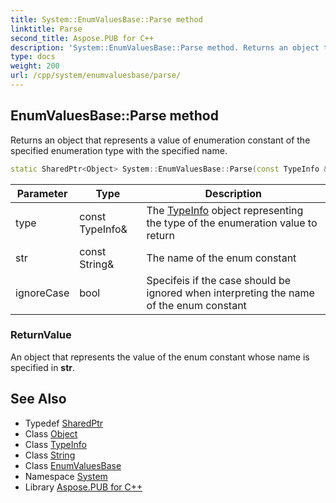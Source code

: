 ```yaml
---
title: System::EnumValuesBase::Parse method
linktitle: Parse
second_title: Aspose.PUB for C++
description: 'System::EnumValuesBase::Parse method. Returns an object that represents a value of enumeration constant of the specified enumeration type with the specified name in C++.'
type: docs
weight: 200
url: /cpp/system/enumvaluesbase/parse/
---
```

## EnumValuesBase::Parse method


Returns an object that represents a value of enumeration constant of the specified enumeration type with the specified name.

```cpp
static SharedPtr<Object> System::EnumValuesBase::Parse(const TypeInfo &type, const String &str, bool ignoreCase)
```


| Parameter | Type | Description |
| --- | --- | --- |
| type | const TypeInfo\& | The [TypeInfo](../../typeinfo/) object representing the type of the enumeration value to return |
| str | const String\& | The name of the enum constant |
| ignoreCase | bool | Specifeis if the case should be ignored when interpreting the name of the enum constant |

### ReturnValue

An object that represents the value of the enum constant whose name is specified in **str**.

## See Also

* Typedef [SharedPtr](../../sharedptr/)
* Class [Object](../../object/)
* Class [TypeInfo](../../typeinfo/)
* Class [String](../../string/)
* Class [EnumValuesBase](../)
* Namespace [System](../../)
* Library [Aspose.PUB for C++](../../../)
